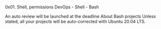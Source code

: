 0x01. Shell, permissions
DevOps - Shell - Bash

 An auto review will be launched at the deadline
About Bash projects
Unless stated, all your projects will be auto-corrected with Ubuntu 20.04 LTS.
